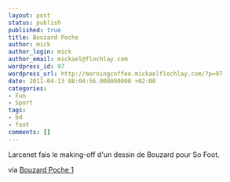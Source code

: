 ```yaml
---
layout: post
status: publish
published: true
title: Bouzard Poche
author: mick
author_login: mick
author_email: mickael@flochlay.com
wordpress_id: 97
wordpress_url: http://morningcoffee.mickaelflochlay.com/?p=97
date: 2011-04-13 08:04:56.000000000 +02:00
categories:
- Fun
- Sport
tags:
- bd
- foot
comments: []
---
```


Larcenet fais le making-off d'un dessin de Bouzard pour So Foot.

via [Bouzard Poche 1][1]

[1]: http://www.manularcenet.com/blog/articles/5328/bouzard-poche-1